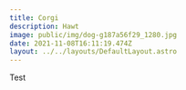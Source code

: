 ```yaml
---
title: Corgi
description: Hawt
image: public/img/dog-g187a56f29_1280.jpg
date: 2021-11-08T16:11:19.474Z
layout: ../../layouts/DefaultLayout.astro
---
```


Test
